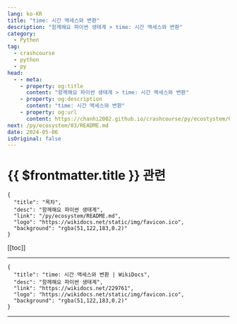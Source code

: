 ```yaml
---
lang: ko-KR
title: "time: 시간 액세스와 변환"
description: "함께해요 파이썬 생태계 > time: 시간 액세스와 변환"
category:
  - Python
tag: 
  - crashcourse
  - python
  - py
head:
  - - meta:
    - property: og:title
      content: "함께해요 파이썬 생태계 > time: 시간 액세스와 변환"
    - property: og:description
      content: "time: 시간 액세스와 변환"
    - property: og:url
      content: https://chanhi2002.github.io/crashcourse/py/ecostystem/02/time.html
next: /py/ecosystem/03/README.md
date: 2024-05-06
isOriginal: false
---
```


# {{ $frontmatter.title }} 관련

```component VPCard
{
  "title": "목차",
  "desc": "함께해요 파이썬 생태계",
  "link": "/py/ecosystem/README.md",
  "logo": "https://wikidocs.net/static/img/favicon.ico",
  "background": "rgba(51,122,183,0.2)"
}
```

[[toc]]

---

```component VPCard
{
  "title": "time: 시간 액세스와 변환 | WikiDocs",
  "desc": "함께해요 파이썬 생태계",
  "link": "https://wikidocs.net/229761",
  "logo": "https://wikidocs.net/static/img/favicon.ico",
  "background": "rgba(51,122,183,0.2)"
}
```

<!-- TODO: 작성 -->

---

<TagLinks />